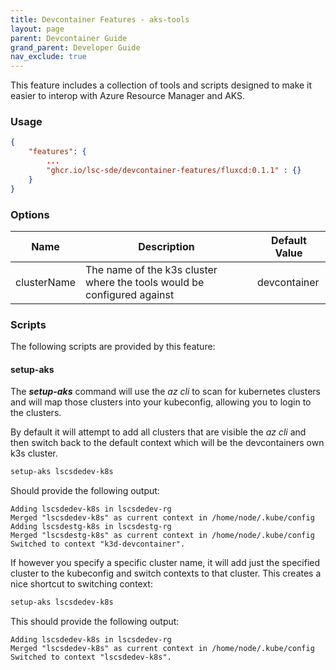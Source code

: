 ```yaml
---
title: Devcontainer Features - aks-tools
layout: page
parent: Devcontainer Guide
grand_parent: Developer Guide
nav_exclude: true
---
```


This feature includes a collection of tools and scripts designed to make it easier to interop with Azure Resource Manager and AKS.

### Usage

```json
{
    "features": {
        ...
		"ghcr.io/lsc-sde/devcontainer-features/fluxcd:0.1.1" : {}
    }
}
```

### Options

| Name | Description | Default Value |
| --- | --- | --- |
| clusterName | The name of the k3s cluster where the tools would be configured against | devcontainer |

### Scripts
The following scripts are provided by this feature:

#### setup-aks
The ***setup-aks*** command will use the *az cli* to scan for kubernetes clusters and will map those clusters into your kubeconfig, allowing you to login to the clusters.

By default it will attempt to add all clusters that are visible the *az cli* and then switch back to the default context which will be the devcontainers own k3s cluster. 

```bash
setup-aks lscsdedev-k8s
```

Should provide the following output:

```text
Adding lscsdedev-k8s in lscsdedev-rg
Merged "lscsdedev-k8s" as current context in /home/node/.kube/config
Adding lscsdestg-k8s in lscsdestg-rg
Merged "lscsdestg-k8s" as current context in /home/node/.kube/config
Switched to context "k3d-devcontainer".
```

If however you specify a specific cluster name, it will add just the specified cluster to the kubeconfig and switch contexts to that cluster. This creates a nice shortcut to switching context:


```bash
setup-aks lscsdedev-k8s
```

This should provide the following output:

```text
Adding lscsdedev-k8s in lscsdedev-rg
Merged "lscsdedev-k8s" as current context in /home/node/.kube/config
Switched to context "lscsdedev-k8s".
```